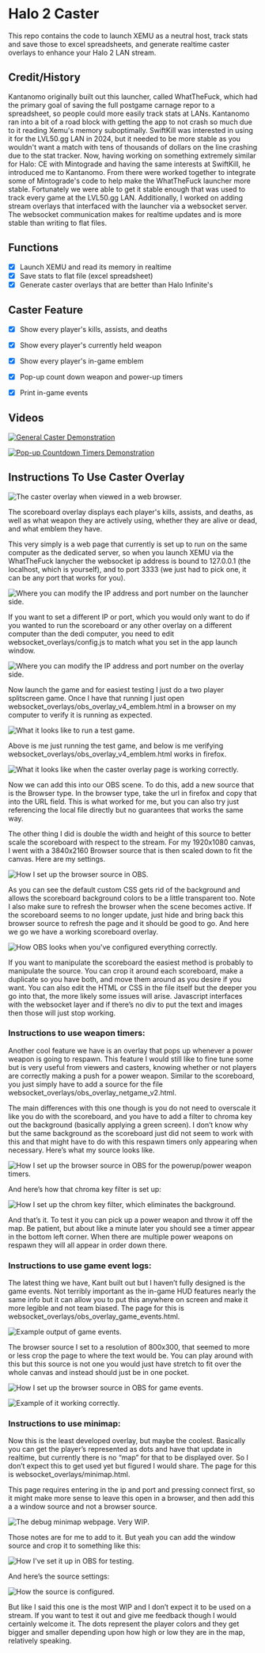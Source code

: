 # Halo 2 Caster

This repo contains the code to launch XEMU as a neutral host, track stats and save those to excel spreadsheets, and generate realtime caster overlays to enhance your Halo 2 LAN stream.

## Credit/History

Kantanomo originally built out this launcher, called WhatTheFuck, which had the primary goal of saving the full postgame carnage repor to a spreadsheet, so people could more easily track stats at LANs. Kantanomo ran into a bit of a road block with getting the app to not crash so much due to it reading Xemu's memory suboptimally. SwiftKill was interested in using it for the LVL50.gg LAN in 2024, but it needed to be more stable as you wouldn't want a match with tens of thousands of dollars on the line crashing due to the stat tracker. Now, having working on something extremely similar for Halo: CE with Mintograde and having the same interests at SwiftKill, he introduced me to Kantanomo. From there were worked together to integrate some of Mintograde's code to help make the WhatTheFuck launcher more stable. Fortunately we were able to get it stable enough that was used to track every game at the LVL50.gg LAN. Additionally, I worked on adding stream overlays that interfaced with the launcher via a websocket server. The websocket communication makes for realtime updates and is more stable than writing to flat files. 

## Functions
- [x] Launch XEMU and read its memory in realtime
- [x] Save stats to flat file (excel spreadsheet)
- [x] Generate caster overlays that are better than Halo Infinite's

## Caster Feature
- [x] Show every player's kills, assists, and deaths
- [x] Show every player's currently held weapon
- [x] Show every player's in-game emblem
- [x] Pop-up count down weapon and power-up timers
- [x] Print in-game events


## Videos

[![General Caster Demonstration](https://img.youtube.com/vi/U2vNvZ0nDzA/0.jpg)](https://youtu.be/U2vNvZ0nDzA)

[![Pop-up Countdown Timers Demonstration](https://img.youtube.com/vi/f_MKnoEy9tE/0.jpg)](https://youtu.be/f_MKnoEy9tE)

## Instructions To Use Caster Overlay

![The caster overlay when viewed in a web browser.](images/image6.png)

The scoreboard overlay displays each player's kills, assists, and deaths, as well as what weapon they are actively using, whether they are alive or dead, and what emblem they have.

This very simply is a web page that currently is set up to run on the same computer as the dedicated server, so when you launch XEMU via the WhatTheFuck lanycher the websocket ip address is bound to 127.0.0.1 (the localhost, which is yourself), and to port 3333 (we just had to pick one, it can be any port that works for you). 

![Where you can modify the IP address and port number on the launcher side.](images/image11.png)

If you want to set a different IP or port, which you would only want to do if you wanted to run the scoreboard or any other overlay on a different computer than the dedi computer, you need to edit websocket_overlays/config.js to match what you set in the app launch window.

![Where you can modify the IP address and port number on the overlay side.](images/image4.png)

Now launch the game and for easiest testing I just do a two player splitscreen game. Once I have that running I just open websocket_overlays/obs_overlay_v4_emblem.html in a browser on my computer to verify it is running as expected.

![What it looks like to run a test game.](images/image2.png)

Above is me just running the test game, and below is me verifying websocket_overlays/obs_overlay_v4_emblem.html works in firefox.

![What it looks like when the caster overlay page is working correctly.](images/image15.png)

Now we can add this into our OBS scene. To do this, add a new source that is the Browser type. In the browser type, take the url in firefox and copy that into the URL field. This is what worked for me, but you can also try just referencing the local file directly but no guarantees that works the same way. 

The other thing I did is double the width and height of this source to better scale the scoreboard with respect to the stream. For my 1920x1080 canvas, I went with a 3840x2160 Browser source that is then scaled down to fit the canvas. Here are my settings.

![How I set up the browser source in OBS.](images/image7.png)

As you can see the default custom CSS gets rid of the background and allows the scoreboard background colors to be a little transparent too. Note I also make sure to refresh the browser when the scene becomes active. If the scoreboard seems to no longer update, just hide and bring back this browser source to refresh the page and it should be good to go. And here we go we have a working scoreboard overlay.

![How OBS looks when you've configured everything correctly.](images/image3.png)

If you want to manipulate the scoreboard the easiest method is probably to manipulate the source. You can crop it around each scoreboard, make a duplicate so you have both, and move them around as you desire if you want. You can also edit the HTML or CSS in the file itself but the deeper you go into that, the more likely some issues will arise. Javascript interfaces with the websocket layer and if there’s no div to put the text and images then those will just stop working.

### Instructions to use weapon timers:

Another cool feature we have is an overlay that pops up whenever a power weapon is going to respawn. This feature I would still like to fine tune some but is very useful from viewers and casters, knowing whether or not players are correctly making a push for a power weapon. Similar to the scoreboard, you just simply have to add a source for the file websocket_overlays/obs_overlay_netgame_v2.html.

The main differences with this one though is you do not need to overscale it like you do with the scoreboard, and you have to add a filter to chroma key out the background (basically applying a green screen). I don’t know why but the same background as the scoreboard just did not seem to work with this and that might have to do with this respawn timers only appearing when necessary. Here’s what my source looks like.

![How I set up the browser source in OBS for the powerup/power weapon timers.](images/image10.png)

And here’s how that chroma key filter is set up:

![How I set up the chrom key filter, which eliminates the background.](images/image5.png)

And that’s it. To test it you can pick up a power weapon and throw it off the map. Be patient, but about like a minute later you should see a timer appear in the bottom left corner. When there are multiple power weapons on respawn they will all appear in order down there. 

### Instructions to use game event logs:

The latest thing we have, Kant built out but I haven’t fully designed is the game events. Not terribly important as the in-game HUD features nearly the same info but it can allow you to put this anywhere on screen and make it more legible and not team biased. The page for this is websocket_overlays/obs_overlay_game_events.html.

![Example output of game events.](images/image13.png)

The browser source I set to a resolution of 800x300, that seemed to more or less crop the page to where the text would be. You can play around with this but this source is not one you would just have stretch to fit over the whole canvas and instead should just be in one pocket. 

![How I set up the browser source in OBS for game events.](images/image8.png)

![Example of it working correctly.](images/image12.png)

### Instructions to use minimap:

Now this is the least developed overlay, but maybe the coolest. Basically you can get the player’s represented as dots and have that update in realtime, but currently there is no “map” for that to be displayed over. So I don’t expect this to get used yet but figured I would share. The page for this is websocket_overlays/minimap.html.

This page requires entering in the ip and port and pressing connect first, so it might make more sense to leave this open in a browser, and then add this a a window source and not a browser source.

![The debug minimap webpage. Very WIP.](images/image9.png)

Those notes are for me to add to it. But yeah you can add the window source and crop it to something like this:

![How I've set it up in OBS for testing.](images/image1.png)

And here’s the source settings:

![How the source is configured.](images/image14.png)

But like I said this one is the most WIP and I don’t expect it to be used on a stream. If you want to test it out and give me feedback though I would certainly welcome it. The dots represent the player colors and they get bigger and smaller depending upon how high or low they are in the map, relatively speaking.


